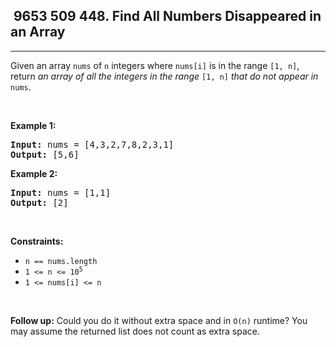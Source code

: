 <h2> 9653 509
448. Find All Numbers Disappeared in an Array</h2><hr><div><p>Given an array <code>nums</code> of <code>n</code> integers where <code>nums[i]</code> is in the range <code>[1, n]</code>, return <em>an array of all the integers in the range</em> <code>[1, n]</code> <em>that do not appear in</em> <code>nums</code>.</p>

<p>&nbsp;</p>
<p><strong class="example">Example 1:</strong></p>
<pre><strong>Input:</strong> nums = [4,3,2,7,8,2,3,1]
<strong>Output:</strong> [5,6]
</pre><p><strong class="example">Example 2:</strong></p>
<pre><strong>Input:</strong> nums = [1,1]
<strong>Output:</strong> [2]
</pre>
<p>&nbsp;</p>
<p><strong>Constraints:</strong></p>

<ul>
	<li><code>n == nums.length</code></li>
	<li><code>1 &lt;= n &lt;= 10<sup>5</sup></code></li>
	<li><code>1 &lt;= nums[i] &lt;= n</code></li>
</ul>

<p>&nbsp;</p>
<p><strong>Follow up:</strong> Could you do it without extra space and in <code>O(n)</code> runtime? You may assume the returned list does not count as extra space.</p>
</div>